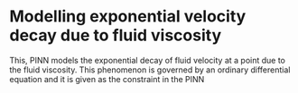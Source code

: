 # Modelling exponential velocity decay due to fluid viscosity
This, PINN models the exponential decay of fluid velocity at a point
due to the fluid viscosity. This phenomenon is governed by an ordinary differential
equation and it is given as the constraint in the PINN
